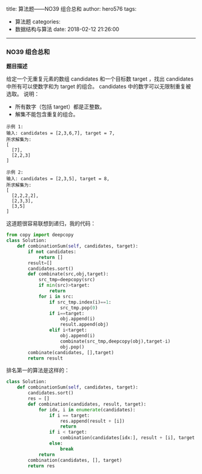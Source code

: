 title: 算法题——NO39 组合总和
author: hero576
tags:
  - 算法题
categories:
  - 数据结构与算法
date: 2018-02-12 21:26:00
---
> 
<!-- more -->


### NO39 组合总和
**题目描述**

给定一个无重复元素的数组 candidates 和一个目标数 target ，找出 candidates 中所有可以使数字和为 target 的组合。
candidates 中的数字可以无限制重复被选取。
说明：
- 所有数字（包括 target）都是正整数。
- 解集不能包含重复的组合。   
```
示例 1:
输入: candidates = [2,3,6,7], target = 7,
所求解集为:
[
  [7],
  [2,2,3]
]
```
```
示例 2:
输入: candidates = [2,3,5], target = 8,
所求解集为:
[
  [2,2,2,2],
  [2,3,3],
  [3,5]
]
```
这道题很容易联想到递归，我的代码：
```python
from copy import deepcopy
class Solution:
    def combinationSum(self, candidates, target):
        if not candidates:
            return []  
        result=[]
        candidates.sort()
        def combinate(src,obj,target):
            src_tmp=deepcopy(src)
            if min(src)>target:
                return
            for i in src:
                if src_tmp.index(i)==1:
                    src_tmp.pop(0)
                if i==target:
                    obj.append(i)
                    result.append(obj)
                elif i<target:
                    obj.append(i)
                    combinate(src_tmp,deepcopy(obj),target-i)
                    obj.pop()
        combinate(candidates, [],target) 
        return result      
```
排名第一的算法是这样的：
```python
class Solution:
    def combinationSum(self, candidates, target):      
        candidates.sort()
        res = []
        def combination(candidates, result, target):
            for idx, i in enumerate(candidates):
                if i == target:
                    res.append(result + [i])
                    return
                if i < target:
                    combination(candidates[idx:], result + [i], target - i)
                else:
                    break
            return 
        combination(candidates, [], target)      
        return res
```